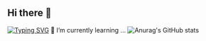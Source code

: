 ## Hi there 👋

<!--
**inhyuk0102/inhyuk0102** is a ✨ _special_ ✨ repository because its `README.md` (this file) appears on your GitHub profile.

Here are some ideas to get you started:

- 🔭 I’m currently working on ...
- 🌱 I’m currently learning ...
- 👯 I’m looking to collaborate on ...
- 🤔 I’m looking for help with ...
- 💬 Ask me about ...
- 📫 How to reach me: ...
- 😄 Pronouns: ...
- ⚡ Fun fact: ...
-->
[![Typing SVG](https://readme-typing-svg.demolab.com/안녕하세요!+여러분야+공부하는+유인혁입니다!=First+line+of+text;Second+line+of+text)](https://git.io/typing-svg)
🌱 I’m currently learning ...
![Anurag's GitHub stats](https://github-readme-stats.vercel.app/api?username=inhyuk0102&show_icons=true&theme=radical)
